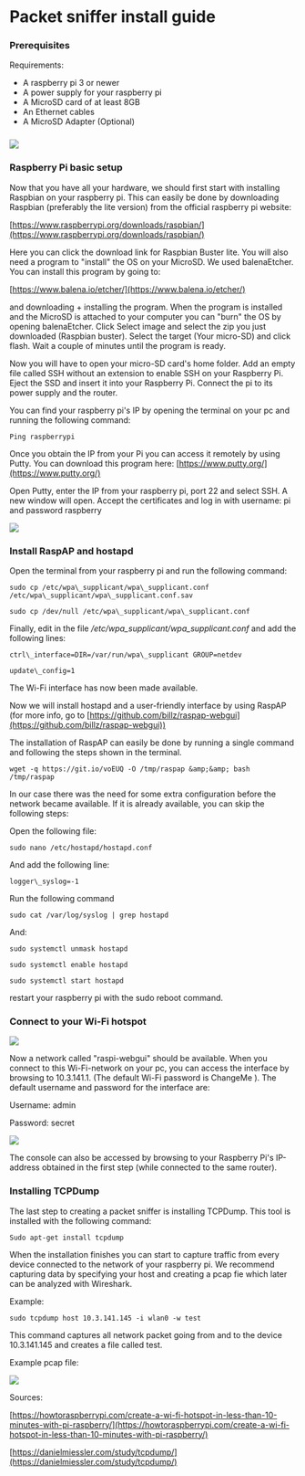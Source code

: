 # Packet sniffer install guide

### Prerequisites


Requirements:

  * A raspberry pi 3 or newer
  * A power supply for your raspberry pi
  * A MicroSD card of at least 8GB
  * An Ethernet cables
  * A MicroSD Adapter (Optional)


###
<img src="images/1.jpg">

### Raspberry Pi basic setup

Now that you have all your hardware, we should first start with installing Raspbian on your raspberry pi. This can easily be done by downloading Raspbian (preferably the lite version) from the official raspberry pi website:

[https://www.raspberrypi.org/downloads/raspbian/](https://www.raspberrypi.org/downloads/raspbian/)

Here you can click the download link for Raspbian Buster lite. You will also need a program to &quot;install&quot; the OS on your MicroSD. We used balenaEtcher. You can install this program by going to:

[https://www.balena.io/etcher/](https://www.balena.io/etcher/)

and downloading + installing the program. When the program is installed and the MicroSD is attached to your computer you can &quot;burn&quot; the OS by opening balenaEtcher. Click Select image and select the zip you just downloaded (Raspbian buster). Select the target (Your micro-SD) and click flash. Wait a couple of minutes until the program is ready.

Now you will have to open your micro-SD card&#39;s home folder. Add an empty file called SSH without an extension to enable SSH on your Raspberry Pi. Eject the SSD and insert it into your Raspberry Pi. Connect the pi to its power supply and the router.

You can find your raspberry pi&#39;s IP by opening the terminal on your pc and running the following command:

```shell
Ping raspberrypi
```

Once you obtain the IP from your Pi you can access it remotely by using Putty. You can download this program here: [https://www.putty.org/](https://www.putty.org/)

Open Putty, enter the IP from your raspberry pi, port 22 and select SSH. A new window will open. Accept the certificates and log in with username: pi and password raspberry

<img src="images/2.png">

### Install RaspAP and hostapd

Open the terminal from your raspberry pi and run the following command:
```shell
sudo cp /etc/wpa\_supplicant/wpa\_supplicant.conf /etc/wpa\_supplicant/wpa\_supplicant.conf.sav

sudo cp /dev/null /etc/wpa\_supplicant/wpa\_supplicant.conf
```

Finally, edit in the file */etc/wpa\_supplicant/wpa\_supplicant.conf* and add the following lines:
```shell
ctrl\_interface=DIR=/var/run/wpa\_supplicant GROUP=netdev

update\_config=1
```

The Wi-Fi interface has now been made available.

Now we will install hostapd and a user-friendly interface by using RaspAP (for more info, go to [https://github.com/billz/raspap-webgui](https://github.com/billz/raspap-webgui))

The installation of RaspAP can easily be done by running a single command and following the steps shown in the terminal.

```shell
wget -q https://git.io/voEUQ -O /tmp/raspap &amp;&amp; bash /tmp/raspap
```

In our case there was the need for some extra configuration before the network became available. If it is already available, you can skip the following steps:

Open the following file:
```shell
sudo nano /etc/hostapd/hostapd.conf
```
And add the following line:
```shell
logger\_syslog=-1
```
Run the following command
```shell
sudo cat /var/log/syslog | grep hostapd
```
And:
```shell
sudo systemctl unmask hostapd

sudo systemctl enable hostapd

sudo systemctl start hostapd
```
restart your raspberry pi with the sudo reboot command.

### Connect to your Wi-Fi hotspot


<img src="images/3.png">

Now a network called &quot;raspi-webgui&quot; should be available. When you connect to this Wi-Fi-network on your pc, you can access the interface by browsing to 10.3.141.1. (The default Wi-Fi password is ChangeMe ). The default username and password for the interface are:

Username: admin

Password: secret

<img src="images/4.png">

The console can also be accessed by browsing to your Raspberry Pi&#39;s IP-address obtained in the first step (while connected to the same router).

### Installing TCPDump

The last step to creating a packet sniffer is installing TCPDump. This tool is installed with the following command:
```shell
Sudo apt-get install tcpdump
```

When the installation finishes you can start to capture traffic from every device connected to the network of your raspberry pi. We recommend capturing data by specifying your host and creating a pcap fie which later can be analyzed with Wireshark.

Example:
```shell
sudo tcpdump host 10.3.141.145 -i wlan0 -w test
```
This command captures all network packet going from and to the device 10.3.141.145 and creates a file called test.

Example pcap file:

<img src="images/5.png">

Sources:

[https://howtoraspberrypi.com/create-a-wi-fi-hotspot-in-less-than-10-minutes-with-pi-raspberry/](https://howtoraspberrypi.com/create-a-wi-fi-hotspot-in-less-than-10-minutes-with-pi-raspberry/)

[https://danielmiessler.com/study/tcpdump/](https://danielmiessler.com/study/tcpdump/)
